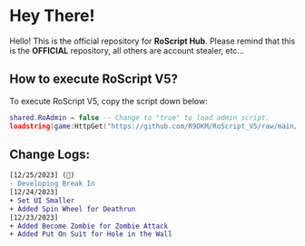# Hey There!
Hello! This is the official repository for **RoScript Hub**.
Please remind that this is the **OFFICIAL** repository, all others are account stealer, etc...
## How to execute RoScript V5?
To execute RoScript V5, copy the script down below:
```lua
shared.RoAdmin = false -- Change to "true" to load admin script.
loadstring(game:HttpGet("https://github.com/R9OKM/RoScript_V5/raw/main/Script"))()
```
## Change Logs:
```diff
[12/25/2023] (🎄)
- Developing Break In
[12/24/2023]
+ Set UI Smaller
+ Added Spin Wheel for Deathrun
[12/23/2023]
+ Added Become Zombie for Zombie Attack
+ Added Put On Suit for Hole in the Wall
```
